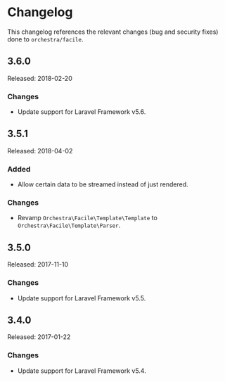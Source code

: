 # Changelog

This changelog references the relevant changes (bug and security fixes) done to `orchestra/facile`.

## 3.6.0

Released: 2018-02-20

### Changes

* Update support for Laravel Framework v5.6.

## 3.5.1

Released: 2018-04-02

### Added

* Allow certain data to be streamed instead of just rendered.

### Changes

* Revamp `Orchestra\Facile\Template\Template` to `Orchestra\Facile\Template\Parser`.

## 3.5.0

Released: 2017-11-10

### Changes

* Update support for Laravel Framework v5.5.

## 3.4.0

Released: 2017-01-22

### Changes

* Update support for Laravel Framework v5.4.
